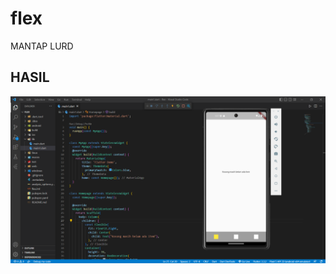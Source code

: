 # flex

MANTAP LURD

## HASIL
![img](https://github.com/Nandohyy/TUGASFLEXBOX/blob/main/Screenshot%202022-10-19%20131815.png)

